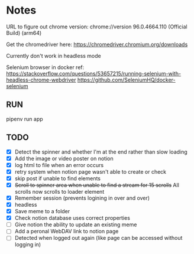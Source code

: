 # Notes

URL to figure out chrome version: chrome://version
96.0.4664.110 (Official Build) (arm64)

Get the chromedriver here:
https://chromedriver.chromium.org/downloads

Currently don't work in headless mode

Selenium browser in docker ref:
https://stackoverflow.com/questions/53657215/running-selenium-with-headless-chrome-webdriver
https://github.com/SeleniumHQ/docker-selenium


## RUN
pipenv run app


## TODO

- [x] Detect the spinner and whether I'm at the end rather than slow loading
- [x] Add the image or video poster on notion 
- [x] log html to file when an error occurs
- [x] retry system when notion page wasn't able to create or check
- [x] skip post if unable to find elements
- [x] ~~Scroll to spinner area when unable to find a stream for 15 scrolls~~ All scrolls now scrolls to loader element
- [x] Remember session (prevents logining in over and over)
- [x] headless
- [x] Save meme to a folder
- [x] Check notion database uses correct properties
- [ ] Give notion the ability to update an existing meme
- [ ] Add a peronal WebDAV link to notion page
- [ ] Detected when logged out again (like page can be accessed without logging in)
